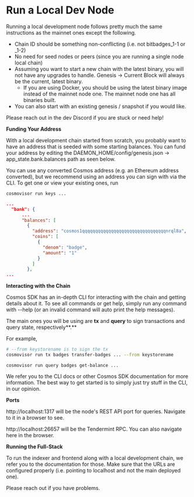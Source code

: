 # Run a Local Dev Node

Running a local development node follows pretty much the same instructions as the mainnet ones except the following.

* Chain ID should be something non-conflicting (i.e. not bitbadges\_1-1 or \_1-2)
* No need for seed nodes or peers (since you are running a single node local chain)
* Assuming you want to start a new chain with the latest binary, you will not have any upgrades to handle. Genesis -> Current Block will always be the current, latest binary.
  * If you are using Docker, you should be using the latest binary image instead of the mainnet node one. The mainnet node one has all binaries built.
* You can also start with an existing genesis / snapshot if you would like.

Please reach out in the dev Discord if you are stuck or need help!

**Funding Your Address**

With a local development chain started from scratch, you probably want to have an address that is seeded with some starting balances. You can fund your address by editing the DAEMON\_HOME/config/genesis.json -> app\_state.bank.balances path as seen below.

You can use any converted Cosmos address (e.g. an Ethereum address converted), but we recommend using an address you can sign with via the CLI.  To get one or view your existing ones, run&#x20;

```
cosmovisor run keys ...
```

```json
...
  "bank": {
      ...
      "balances": [
        {
          "address": "cosmos1qqqqqqqqqqqqqqqqqqqqqqqqqqqqqqqqnrql8a",
          "coins": [
            {
              "denom": "badge",
              "amount": "1"
            }
          ]
        },
...
```

**Interacting with the Chain**

Cosmos SDK has an in-depth CLI for interacting with the chain and getting details about it. To see all commands or get help, simply run any command with --help (or an invalid command will auto print the help messages). &#x20;

The main ones you will be using are **tx** and **query** to sign transactions and query state, respectively**.**&#x20;

For example,

```bash
# --from keystorename is to sign the tx
cosmovisor run tx badges transfer-badges ... --from keystorename
```

```
cosmovisor run query badges get-balance ...
```

We refer you to the CLI docs or other Cosmos SDK documentation for more information. The best way to get started is to simply just try stuff in the CLI, in our opinion.

**Ports**

http://localhost:1317 will be the node's REST API port for queries. Navigate to it in a browser to see.

http://localhost:26657 will be the Tendermint RPC. You can also navigate here in the browser.

**Running the Full-Stack**

To run the indexer and frontend along with a local development chain, we refer you to the documentation for those. Make sure that the URLs are configured properly (i.e. pointing to localhost and not the main deployed one).&#x20;

Please reach out if you have problems.
